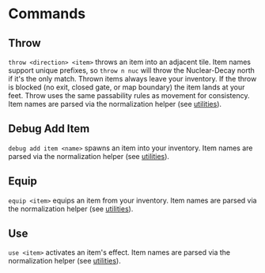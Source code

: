 # Commands

## Throw

`throw <direction> <item>` throws an item into an adjacent tile. Item names
support unique prefixes, so `throw n nuc` will throw the Nuclear-Decay north if
it's the only match. Thrown items always leave your inventory. If the throw is
blocked (no exit, closed gate, or map boundary) the item lands at your feet.
Throw uses the same passability rules as movement for consistency. Item names
are parsed via the normalization helper (see [utilities](utilities.md)).

## Debug Add Item

`debug add item <name>` spawns an item into your inventory. Item names are
parsed via the normalization helper (see [utilities](utilities.md)).

## Equip

`equip <item>` equips an item from your inventory. Item names are parsed via
the normalization helper (see [utilities](utilities.md)).

## Use

`use <item>` activates an item's effect. Item names are parsed via the
normalization helper (see [utilities](utilities.md)).
